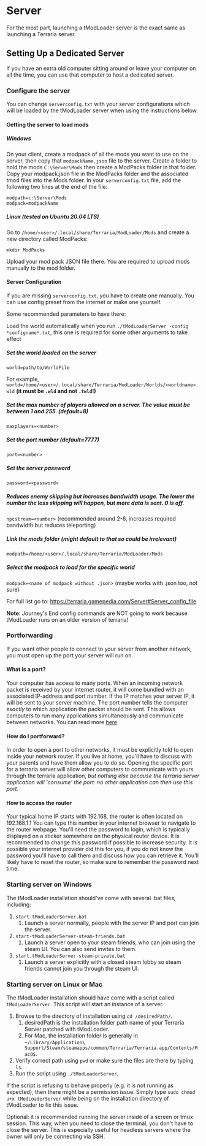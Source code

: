 # Server

For the most part, launching a tModLoader server is the exact same as launching a Terraria server.

## Setting Up a Dedicated Server

If you have an extra old computer sitting around or leave your computer on all the time, you can use that computer to host a dedicated server.

### Configure the server

You can change `serverconfig.txt` with your server configurations which will be loaded by the tModLoader server when using the instructions below.

#### Getting the server to load mods

##### Windows

On your client, create a modpack of all the mods you want to use on the server, then copy that `modpackName.json` file to the server.  Create a folder to hold the mods `C:\Server\Mods` then create a ModPacks folder in that folder.  Copy your modpack.json file in the ModPacks folder and the associated tmod files into the Mods folder.  In your `serverconfig.txt` file, add the following two lines at the end of the file:

    modpath=c:\Server\Mods
    modpack=modpackName

##### Linux (tested on Ubuntu 20.04 LTS)

Go to `/home/<user>/.local/share/Terraria/ModLoader/Mods` and create a new directory called ModPacks:

`mkdir ModPacks`

Upload your mod pack JSON file there. You are required to upload mods manually to the mod folder.

#### Server Configuration

If you are missing `serverconfig.txt`, you have to create one manually. You can use config preset from the internet or make one yourself.

Some recommended parameters to have there:

Load the world automatically when you run `./tModLoaderServer -config *configname*.txt`, this one is required for some other arguments to take effect

##### Set the world loaded on the server

`world=path/to/WorldFile`

For example, `world=/home/<user>/.local/share/Terraria/ModLoader/Worlds/<worldname>.wld` **(it must be `.wld` and not `.twld`!)**

##### Set the max number of players allowed on a server. The value must be between 1 and 255. (default=8)

`maxplayers=<number>`

##### Set the port number (default=7777)

`port=<number>`

##### Set the server password

`password=<password>`

##### Reduces enemy skipping but increases bandwidth usage. The lower the number the less skipping will happen, but more data is sent. 0 is off.

`npcstream=<number>` (recommended around 2-6, increases required bandwidth but reduces teleporting)

##### Link the mods folder (might default to that so could be irrelevant)

`modpath=/home/<user>/.local/share/Terraria/ModLoader/Mods`

##### Select the modpack to load for the specific world

`modpack=<name of modpack without .json>` (maybe works with .json too, not sure)

For full list go to: https://terraria.gamepedia.com/Server#Server_config_file

**Note**: Journey's End config commands are NOT going to work because tModLoader runs on an older version of terraria!

### Portforwarding

If you want other people to connect to your server from another network, you must open up the port your server will run on.

#### What is a port?

Your computer has access to many ports. When an incoming network packet is received by your internet router, it will come bundled with an associated IP-address and port number. If the IP matches your server IP, it will be sent to your server machine. The port number tells the computer _exactly_ to which application the packet should be sent. This allows computers to run many applications simultaneously and communicate between networks. You can read more [here](https://en.wikipedia.org/wiki/Port_(computer_networking))

#### How do I portforward?

In order to open a port to other networks, it must be explicitly told to open inside your network router. If you live at home, you'll have to discuss with your parents and have them allow you to do so. Opening the specific port for a terraria server will allow other computers to communicate with yours through the terraria application, _but nothing else because the terraria server application will 'consume' the port: no other application can then use this port._

#### How to access the router

Your typical home IP starts with 192.168, the router is often located on 192.168.1.1
You can type this number in your internet browser to navigate to the router webpage. You'll need the password to login, which is typically displayed on a sticker somewhere on the physical router device. It is recommended to change this password if possible to increase security. It is possible your internet provider did this for you, if you do not know the password you'll have to call them and discuss how you can retrieve it. You'll likely have to reset the router, so make sure to remember the password next time.

### Starting server on Windows

The tModLoader installation should've come with several .bat files, including:
1. `start-tModLoaderServer.bat`
    1. Launch a server normally, people with the server IP and port can join the server.
1. `start-tModLoaderServer-steam-friends.bat`
    1. Launch a server open to your steam friends, who can join using the steam UI. You can also send invites to them.
1. `start.tModLoaderServer-steam-private.bat`
    1. Launch a server explicitly with a closed steam lobby so steam friends cannot join you through the steam UI.

### Starting server on Linux or Mac

The tModLoader installation should have come with a script called `tModLoaderServer`. This script will start an instance of a server.

1. Browse to the directory of installation using `cd /desiredPath/`.
   1. desiredPath is the installation folder path name of your Terraria Server patched with tModLoader.
   2. For Mac, the installation folder is generally in `~/Library/Application\ Support/Steam/steamapps/common/Terraria/Terraria.app/Contents/MacOS`.
2. Verify correct path using `pwd` or make sure the files are there by typing `ls`.
3. Run the script using `./tModLoaderServer`.

If the script is refusing to behave properly (e.g. it is not running as expected), then there might be a permission issue. Simply type `sudo chmod u+x tModLoaderServer` while being on the installation directory of tModLoader to fix this issue.

Optional: it is recommended running the server inside of a screen or tmux session. This way, when you need to close the terminal, you don't have to close the server. This is especially useful for headless servers where the owner will only be connecting via SSH.
